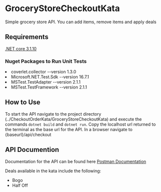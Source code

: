 # GroceryStoreCheckoutKata

Simple grocery store API. You can add items, remove items and apply deals

## Requirements
[.NET core 3.1.10](https://dotnet.microsoft.com/download)

### Nuget Packages to Run Unit Tests
<li>coverlet.collector --version 1.3.0</li>
<li>Microsoft.NET.Test.Sdk --version 16.7.1</li>
<li>MSTest.TestAdapter --version 2.1.1</li>
<li>MSTest.TestFramework --version 2.1.1</li>

## How to Use
To start the API navigate to the project directory (../CheckoutOrderKata/GroceryStoreCheckoutKata) and execute the commands `dotnet build` and `dotnet run`. Copy the localhost url returned to the terminal as the base url for the API. In a browser navigate to {baseurl}/api/checkout

## API Documention
Documentation for the API can be found here [Postman Documentation](https://documenter.getpostman.com/view/4352737/Tz5p6dS4)

Deals available in the kata include the following:
- Bogo
- Half Off
